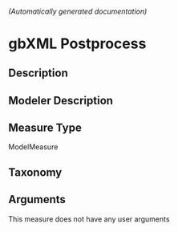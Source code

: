 

###### (Automatically generated documentation)

# gbXML Postprocess

## Description


## Modeler Description


## Measure Type
ModelMeasure

## Taxonomy


## Arguments




This measure does not have any user arguments


